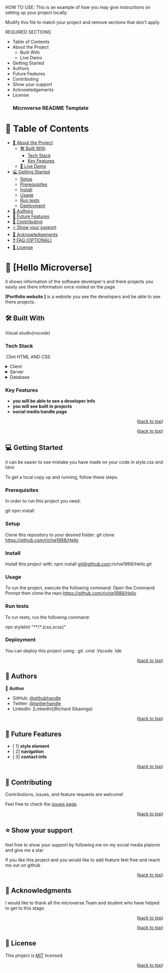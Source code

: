 <a name="readme-top"></a>

HOW TO USE:
This is an example of how you may give instructions on setting up your project locally.

Modify this file to match your project and remove sections that don't apply.

REQUIRED SECTIONS:
- Table of Contents
- About the Project
  - Built With
  - Live Demo
- Getting Started
- Authors
- Future Features
- Contributing
- Show your support
- Acknowledgements
- License
  <h3><b>Microverse README Template</b></h3>

</div>

# 📗 Table of Contents

- [📖 About the Project](#about-project)
  - [🛠 Built With](#built-with)
    - [Tech Stack](#tech-stack)
    - [Key Features](#key-features)
  - [🚀 Live Demo](#live-demo)
- [💻 Getting Started](#getting-started)
  - [Setup](#setup)
  - [Prerequisites](#prerequisites)
  - [Install](#install)
  - [Usage](#usage)
  - [Run tests](#run-tests)
  - [Deployment](#triangular_flag_on_post-deployment)
- [👥 Authors](#authors)
- [🔭 Future Features](#future-features)
- [🤝 Contributing](#contributing)
- [⭐️ Show your support](#support)
- [🙏 Acknowledgements](#acknowledgements)
- [❓ FAQ (OPTIONAL)](#faq)
- [📝 License](#license)


# 📖 [Hello Microverse] <a name="about-project"></a>
it shows information of the software developer's and there projects
you easily see there information once visited on the page

**[Portfolio website ]** is a website you see the developers and be able to see there projects.

## 🛠 Built With <a name="built-with"></a>
Visual studio(vscode)

### Tech Stack <a name="tech-stack"></a>
.Clint
HTML AND CSS

<details>
  <summary>Client</summary>
  <ul>
    <li><a href="https://reactjs.org/">React.js</a></li>
  </ul>
</details>

<details>
  <summary>Server</summary>
  <ul>
    <li><a href="https://expressjs.com/">Express.js</a></li>
  </ul>
</details>

<details>
<summary>Database</summary>
  <ul>
    <li><a href="https://www.postgresql.org/">PostgreSQL</a></li>
  </ul>
</details>



### Key Features <a name="key-features"></a>

- **you will be able to see a developer info**
- **you will see built in projects**
- **social media handle page**

<p align="right">(<a href="#readme-top">back to top</a>)</p>


<p align="right">(<a href="#readme-top">back to top</a>)</p>

## 💻 Getting Started <a name="getting-started"></a>

it can be easier to see mistake you have made on your code in style.css and html

To get a local copy up and running, follow these steps.

### Prerequisites

In order to run this project you need:

git npm install

### Setup

Clone this repository to your desired folder:
git clone https://github.com/richie1988/Hello

### Install

Install this project with:
npm install git@github.com:richie1988/Hello.git

### Usage

To run the project, execute the following command:
Open the Command Prompt then clone the repo
https://github.com/richie1988/Hello



### Run tests

To run tests, run the following command:

npx stylelint "**/*.{css,scss}"

### Deployment

You can deploy this project using:
.git
.cmd
.Vscode
.Ide

<p align="right">(<a href="#readme-top">back to top</a>)</p>


## 👥 Authors <a name="Richard Sikaonga"></a>

👤 **Author**

- GitHub: [@githubhandle](richie1988)
- Twitter: [@twitterhandle](Richie88)
- LinkedIn: [LinkedIn](Richard Sikaonga)

<p align="right">(<a href="#readme-top">back to top</a>)</p>


## 🔭 Future Features <a name="future-features"></a>


- [ 1] **style element**
- [ 2] **navigation**
- [ 3] **contact info**

<p align="right">(<a href="#readme-top">back to top</a>)</p>


## 🤝 Contributing <a name="contributing"></a>

Contributions, issues, and feature requests are welcome!

Feel free to check the [issues page](github/issues).

<p align="right">(<a href="#readme-top">back to top</a>)</p>

## ⭐️ Show your support <a name="support"></a>
feel free to show your support by following me on my social media platorm and give me a star

If you like this project and you would like to add feature feel free and reach me out on github

<p align="right">(<a href="#readme-top">back to top</a>)</p>

## 🙏 Acknowledgments <a name="acknowledgements"></a>
I would like to thank all the microverse Team and student who have helped to get to this stage.

<p align="right">(<a href="#readme-top">back to top</a>)</p>

<p align="right">(<a href="#readme-top">back to top</a>)</p>

## 📝 License <a name="license"></a>

This project is [MIT](MIT.md) licensed.
<p align="right">(<a href="#readme-top">back to top</a>)</p>

